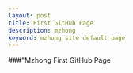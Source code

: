 ```yaml
---
layout: post
title: First GitHub Page
description: mzhong
keyword: mzhong site default page
---
```


###"Mzhong First GitHub Page


